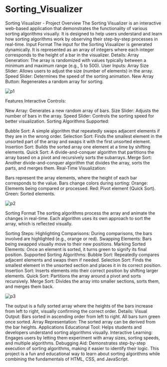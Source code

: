 # Sorting_Visualizer
Sorting Visualizer - Project Overview
The Sorting Visualizer is an interactive web-based application that demonstrates the functionality of various sorting algorithms visually. It is designed to help users understand and learn how sorting algorithms work by observing their step-by-step processes in real-time.
Input Format
The input for the Sorting Visualizer is generated dynamically. It is represented as an array of integers where each integer corresponds to the height of a bar in the visualizer.
Details:
Array Generation: The array is randomized with values typically between a minimum and maximum range (e.g., 5 to 500).
User Inputs:
Array Size Slider: Allows users to adjust the size (number of elements) in the array.
Speed Slider: Determines the speed of the sorting animation.
New Array Button: Regenerates a random array for sorting.

![p1](https://github.com/user-attachments/assets/91a1761e-52cb-496b-9634-3d011b72380c)

Features
Interactive Controls:

New Array: Generates a new random array of bars.
Size Slider: Adjusts the number of bars in the array.
Speed Slider: Controls the sorting speed for better visualization.
Sorting Algorithms Supported:

Bubble Sort: A simple algorithm that repeatedly swaps adjacent elements if they are in the wrong order.
Selection Sort: Finds the smallest element in the unsorted part of the array and swaps it with the first unsorted element.
Insertion Sort: Builds the sorted array one element at a time by shifting elements.
Quick Sort: A divide-and-conquer algorithm that partitions the array based on a pivot and recursively sorts the subarrays.
Merge Sort: Another divide-and-conquer algorithm that divides the array, sorts the parts, and merges them.
Real-Time Visualization:

Bars represent the array elements, where the height of each bar corresponds to the value.
Bars change colors during sorting:
Orange: Elements being compared or processed.
Red: Pivot element (Quick Sort).
Green: Sorted elements.

![p2](https://github.com/user-attachments/assets/e41c3c48-03f5-43db-abf5-890573f218ca)

Sorting Format
The sorting algorithms process the array and animate the changes in real-time. Each algorithm uses its own approach to sort the array, which is reflected visually.

Sorting Steps:
Highlighting Comparisons:
During comparisons, the bars involved are highlighted (e.g., orange or red).
Swapping Elements:
Bars being swapped visually move to their new positions.
Marking Sorted Elements:
Once an element is sorted, it turns green to signify its final position.
Supported Sorting Algorithms:
Bubble Sort:
Repeatedly compares adjacent elements and swaps them if needed.
Selection Sort:
Finds the smallest element in the unsorted section and places it in its correct position.
Insertion Sort:
Inserts elements into their correct position by shifting larger elements.
Quick Sort:
Partitions the array around a pivot and sorts recursively.
Merge Sort:
Divides the array into smaller sections, sorts them, and merges them back.

![p3](https://github.com/user-attachments/assets/a7b8805a-2d4b-4c03-9278-748955b0cdd1)

The output is a fully sorted array where the heights of the bars increase from left to right, visually confirming the correct order.
Details:
Visual Output:
Bars sorted in ascending order from left to right.
All bars turn green once sorted.
Array Representation:
The sorted array can be derived from the bar heights.
Applications
Educational Tool: Helps students and developers understand sorting algorithms visually.
Interactive Learning: Engages users by letting them experiment with array sizes, sorting speeds, and multiple algorithms.
Debugging Aid: Demonstrates step-by-step execution of sorting algorithms, making it easier to identify their logic.
This project is a fun and educational way to learn about sorting algorithms while combining the fundamentals of HTML, CSS, and JavaScript.
